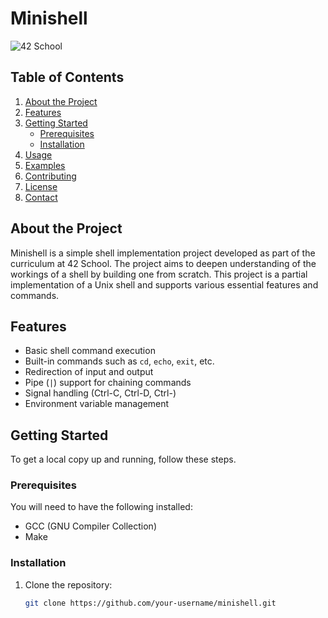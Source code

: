# Minishell

![42 School](https://upload.wikimedia.org/wikipedia/commons/thumb/8/8d/42_Logo.svg/1024px-42_Logo.svg.png)

## Table of Contents

1. [About the Project](#about-the-project)
2. [Features](#features)
3. [Getting Started](#getting-started)
    - [Prerequisites](#prerequisites)
    - [Installation](#installation)
4. [Usage](#usage)
5. [Examples](#examples)
6. [Contributing](#contributing)
7. [License](#license)
8. [Contact](#contact)

## About the Project

Minishell is a simple shell implementation project developed as part of the curriculum at 42 School. The project aims to deepen understanding of the workings of a shell by building one from scratch. This project is a partial implementation of a Unix shell and supports various essential features and commands.

## Features

- Basic shell command execution
- Built-in commands such as `cd`, `echo`, `exit`, etc.
- Redirection of input and output
- Pipe (`|`) support for chaining commands
- Signal handling (Ctrl-C, Ctrl-D, Ctrl-\)
- Environment variable management

## Getting Started

To get a local copy up and running, follow these steps.

### Prerequisites

You will need to have the following installed:

- GCC (GNU Compiler Collection)
- Make

### Installation

1. Clone the repository:

   ```bash
   git clone https://github.com/your-username/minishell.git
